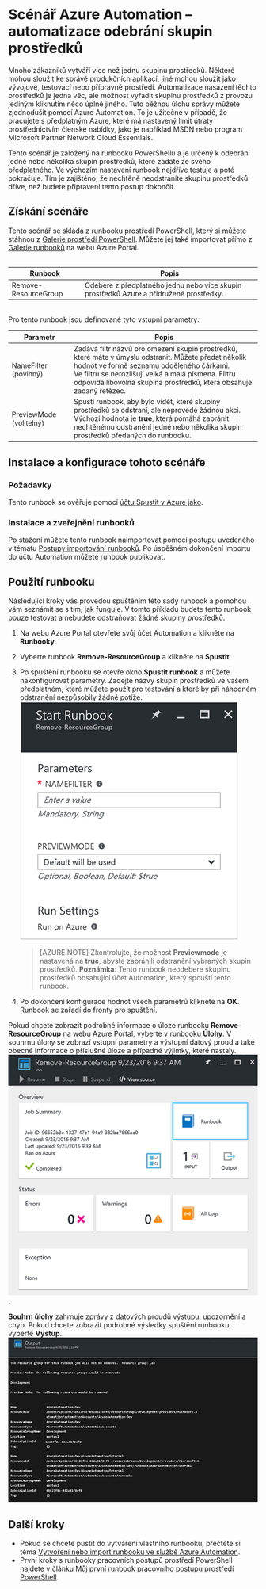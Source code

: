 <properties
    pageTitle="Automatizace odebrání skupin prostředků | Microsoft Azure"
    description="Verze scénáře Azure Automation s pracovními postupy prostředí PowerShell, včetně runbooků pro odebrání všech skupin prostředků v rámci vašeho předplatného."
    services="automation"
    documentationCenter=""
    authors="MGoedtel"
    manager="jwhit"
    editor=""
    />
<tags
    ms.service="automation"
    ms.workload="tbd"
    ms.tgt_pltfrm="na"
    ms.devlang="na"
    ms.topic="get-started-article"
    ms.date="09/26/2016"
    ms.author="magoedte"/>


# Scénář Azure Automation – automatizace odebrání skupin prostředků

Mnoho zákazníků vytváří více než jednu skupinu prostředků. Některé mohou sloužit ke správě produkčních aplikací, jiné mohou sloužit jako vývojové, testovací nebo přípravné prostředí. Automatizace nasazení těchto prostředků je jedna věc, ale možnost vyřadit skupinu prostředků z provozu jediným kliknutím něco úplně jiného. Tuto běžnou úlohu správy můžete zjednodušit pomocí Azure Automation. To je užitečné v případě, že pracujete s předplatným Azure, které má nastavený limit útraty prostřednictvím členské nabídky, jako je například MSDN nebo program Microsoft Partner Network Cloud Essentials.

Tento scénář je založený na runbooku PowerShellu a je určený k odebrání jedné nebo několika skupin prostředků, které zadáte ze svého předplatného. Ve výchozím nastavení runbook nejdříve testuje a poté pokračuje. Tím je zajištěno, že nechtěně neodstraníte skupinu prostředků dříve, než budete připraveni tento postup dokončit.   

## Získání scénáře

Tento scénář se skládá z runbooku prostředí PowerShell, který si můžete stáhnou z [Galerie prostředí PowerShell](https://www.powershellgallery.com/packages/Remove-ResourceGroup/1.0/DisplayScript). Můžete jej také importovat přímo z [Galerie runbooků](automation-runbook-gallery.md) na webu Azure Portal.<br><br>

Runbook | Popis|
----------|------------|
Remove-ResourceGroup | Odebere z předplatného jednu nebo více skupin prostředků Azure a přidružené prostředky.  
<br>
Pro tento runbook jsou definované tyto vstupní parametry:

Parametr | Popis|
----------|------------|
NameFilter (povinný) | Zadává filtr názvů pro omezení skupin prostředků, které máte v úmyslu odstranit. Můžete předat několik hodnot ve formě seznamu odděleného čárkami.<br>Ve filtru se nerozlišují velká a malá písmena. Filtru odpovídá libovolná skupina prostředků, která obsahuje zadaný řetězec.|
PreviewMode (volitelný) | Spustí runbook, aby bylo vidět, které skupiny prostředků se odstraní, ale neprovede žádnou akci.<br>Výchozí hodnota je **true**, která pomáhá zabránit nechtěnému odstranění jedné nebo několika skupin prostředků předaných do runbooku.  

## Instalace a konfigurace tohoto scénáře

### Požadavky

Tento runbook se ověřuje pomocí [účtu Spustit v Azure jako](automation-sec-configure-azure-runas-account.md).    

### Instalace a zveřejnění runbooků

Po stažení můžete tento runbook naimportovat pomocí postupu uvedeného v tématu [Postupy importování runbooků](automation-creating-importing-runbook.md#importing-a-runbook-from-a-file-into-Azure-Automation). Po úspěšném dokončení importu do účtu Automation můžete runbook publikovat.


## Použití runbooku

Následující kroky vás provedou spuštěním této sady runbook a pomohou vám seznámit se s tím, jak funguje. V tomto příkladu budete tento runbook pouze testovat a nebudete odstraňovat žádné skupiny prostředků.  

1. Na webu Azure Portal otevřete svůj účet Automation a klikněte na **Runbooky**.
2. Vyberte runbook **Remove-ResourceGroup** a klikněte na **Spustit**.
3. Po spuštění runbooku se otevře okno **Spustit runbook** a můžete nakonfigurovat parametry. Zadejte názvy skupin prostředků ve vašem předplatném, které můžete použít pro testování a které by při náhodném odstranění nezpůsobily žádné potíže.<br> ![Parametry Remove-ResouceGroup](media/automation-scenario-remove-resourcegroup/remove-resourcegroup-input-parameters.png)

    >[AZURE.NOTE] Zkontrolujte, že možnost **Previewmode** je nastavená na **true**, abyste zabránili odstranění vybraných skupin prostředků.  **Poznámka**: Tento runbook neodebere skupinu prostředků obsahující účet Automation, který spouští tento runbook.  

4. Po dokončení konfigurace hodnot všech parametrů klikněte na **OK**. Runbook se zařadí do fronty pro spuštění.  

Pokud chcete zobrazit podrobné informace o úloze runbooku **Remove-ResourceGroup** na webu Azure Portal, vyberte v runbooku **Úlohy**. V souhrnu úlohy se zobrazí vstupní parametry a výstupní datový proud a také obecné informace o příslušné úloze a případné výjimky, které nastaly.<br> ![Stav úlohy runbooku Remove-ResourceGroup](media/automation-scenario-remove-resourcegroup/remove-resourcegroup-runbook-job-status.png).

**Souhrn úlohy** zahrnuje zprávy z datových proudů výstupu, upozornění a chyb. Pokud chcete zobrazit podrobné výsledky spuštění runbooku, vyberte **Výstup**.<br> ![Výsledky výstupu runbooku Remove-ResourceGroup](media/automation-scenario-remove-resourcegroup/remove-resourcegroup-runbook-job-output.png)

## Další kroky

- Pokud se chcete pustit do vytváření vlastního runbooku, přečtěte si téma [Vytvoření nebo import runbooku ve službě Azure Automation](automation-creating-importing-runbook.md).
- První kroky s runbooky pracovních postupů prostředí PowerShell najdete v článku [Můj první runbook pracovního postupu prostředí PowerShell](automation-first-runbook-textual.md).



<!--HONumber=Oct16_HO3-->


